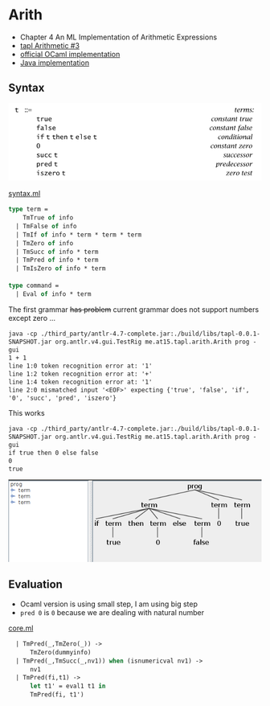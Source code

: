 # Arith

- Chapter 4 An ML Implementation of Arithmetic Expressions
- [tapl Arithmetic #3](https://github.com/at15/reika/issues/3)
- [official OCaml implementation](https://www.cis.upenn.edu/~bcpierce/tapl/checkers/arith/)
- [Java implementation](../src/main/java/me/at15/tapl/arith)

## Syntax

![syntax](p24-untyped-arith-syntax.png)

[syntax.ml](https://www.cis.upenn.edu/~bcpierce/tapl/checkers/arith/syntax.ml)

````ocaml
type term =
    TmTrue of info
  | TmFalse of info
  | TmIf of info * term * term * term
  | TmZero of info
  | TmSucc of info * term
  | TmPred of info * term
  | TmIsZero of info * term

type command =
  | Eval of info * term
````

The first grammar ~~has problem~~ current grammar does not support numbers except zero ...

````
java -cp ./third_party/antlr-4.7-complete.jar:./build/libs/tapl-0.0.1-SNAPSHOT.jar org.antlr.v4.gui.TestRig me.at15.tapl.arith.Arith prog -gui
1 + 1
line 1:0 token recognition error at: '1'
line 1:2 token recognition error at: '+'
line 1:4 token recognition error at: '1'
line 2:0 mismatched input '<EOF>' expecting {'true', 'false', 'if', '0', 'succ', 'pred', 'iszero'}
````

This works

````
java -cp ./third_party/antlr-4.7-complete.jar:./build/libs/tapl-0.0.1-SNAPSHOT.jar org.antlr.v4.gui.TestRig me.at15.tapl.arith.Arith prog -gui
if true then 0 else false
0
true
````

![arith-parse-tree](arith-parse-tree.png)

## Evaluation

- Ocaml version is using small step, I am using big step
- `pred 0` is `0` because we are dealing with natural number

[core.ml](https://www.cis.upenn.edu/~bcpierce/tapl/checkers/arith/core.ml)

````ocaml
  | TmPred(_,TmZero(_)) ->
      TmZero(dummyinfo)
  | TmPred(_,TmSucc(_,nv1)) when (isnumericval nv1) ->
      nv1
  | TmPred(fi,t1) ->
      let t1' = eval1 t1 in
      TmPred(fi, t1')
````